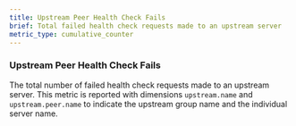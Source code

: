 ```yaml
---
title: Upstream Peer Health Check Fails
brief: Total failed health check requests made to an upstream server
metric_type: cumulative_counter
---
```

### Upstream Peer Health Check Fails
The total number of failed health check requests made to an upstream server. This metric is reported with
dimensions `upstream.name` and `upstream.peer.name` to indicate the upstream group name and the individual server name.
